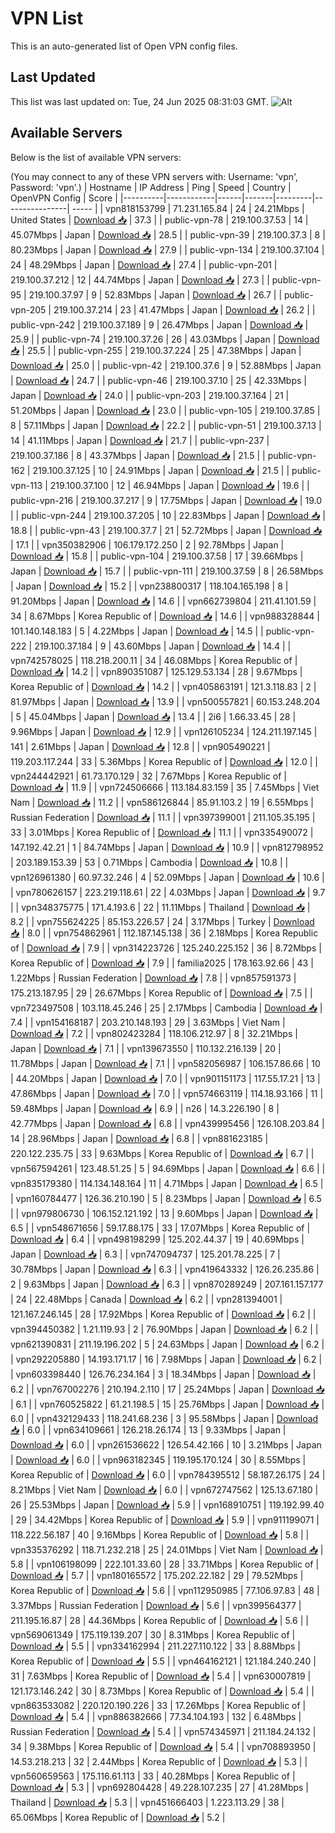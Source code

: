 # VPN List

This is an auto-generated list of Open VPN config files.

## Last Updated

This list was last updated on: Tue, 24 Jun 2025 08:31:03 GMT.
![Alt](https://repobeats.axiom.co/api/embed/186b98318ef1479477931607c1ad7d823f12451f.svg "Repobeats analytics image")

## Available Servers

Below is the list of available VPN servers:

(You may connect to any of these VPN servers with: Username: 'vpn', Password: 'vpn'.)
| Hostname | IP Address | Ping | Speed | Country | OpenVPN Config | Score |
|----------|------------|------|-------|---------|----------------| ----- |
| vpn818153799 | 71.231.165.84 | 24 | 24.21Mbps | United States | [Download 📥](./configs/server_0_US.ovpn) | 37.3 |
| public-vpn-78 | 219.100.37.53 | 14 | 45.07Mbps | Japan | [Download 📥](./configs/server_1_JP.ovpn) | 28.5 |
| public-vpn-39 | 219.100.37.3 | 8 | 80.23Mbps | Japan | [Download 📥](./configs/server_2_JP.ovpn) | 27.9 |
| public-vpn-134 | 219.100.37.104 | 24 | 48.29Mbps | Japan | [Download 📥](./configs/server_3_JP.ovpn) | 27.4 |
| public-vpn-201 | 219.100.37.212 | 12 | 44.74Mbps | Japan | [Download 📥](./configs/server_4_JP.ovpn) | 27.3 |
| public-vpn-95 | 219.100.37.97 | 9 | 52.83Mbps | Japan | [Download 📥](./configs/server_5_JP.ovpn) | 26.7 |
| public-vpn-205 | 219.100.37.214 | 23 | 41.47Mbps | Japan | [Download 📥](./configs/server_6_JP.ovpn) | 26.2 |
| public-vpn-242 | 219.100.37.189 | 9 | 26.47Mbps | Japan | [Download 📥](./configs/server_7_JP.ovpn) | 25.9 |
| public-vpn-74 | 219.100.37.26 | 26 | 43.03Mbps | Japan | [Download 📥](./configs/server_8_JP.ovpn) | 25.5 |
| public-vpn-255 | 219.100.37.224 | 25 | 47.38Mbps | Japan | [Download 📥](./configs/server_9_JP.ovpn) | 25.0 |
| public-vpn-42 | 219.100.37.6 | 9 | 52.88Mbps | Japan | [Download 📥](./configs/server_10_JP.ovpn) | 24.7 |
| public-vpn-46 | 219.100.37.10 | 25 | 42.33Mbps | Japan | [Download 📥](./configs/server_11_JP.ovpn) | 24.0 |
| public-vpn-203 | 219.100.37.164 | 21 | 51.20Mbps | Japan | [Download 📥](./configs/server_12_JP.ovpn) | 23.0 |
| public-vpn-105 | 219.100.37.85 | 8 | 57.11Mbps | Japan | [Download 📥](./configs/server_13_JP.ovpn) | 22.2 |
| public-vpn-51 | 219.100.37.13 | 14 | 41.11Mbps | Japan | [Download 📥](./configs/server_14_JP.ovpn) | 21.7 |
| public-vpn-237 | 219.100.37.186 | 8 | 43.37Mbps | Japan | [Download 📥](./configs/server_15_JP.ovpn) | 21.5 |
| public-vpn-162 | 219.100.37.125 | 10 | 24.91Mbps | Japan | [Download 📥](./configs/server_16_JP.ovpn) | 21.5 |
| public-vpn-113 | 219.100.37.100 | 12 | 46.94Mbps | Japan | [Download 📥](./configs/server_17_JP.ovpn) | 19.6 |
| public-vpn-216 | 219.100.37.217 | 9 | 17.75Mbps | Japan | [Download 📥](./configs/server_18_JP.ovpn) | 19.0 |
| public-vpn-244 | 219.100.37.205 | 10 | 22.83Mbps | Japan | [Download 📥](./configs/server_19_JP.ovpn) | 18.8 |
| public-vpn-43 | 219.100.37.7 | 21 | 52.72Mbps | Japan | [Download 📥](./configs/server_20_JP.ovpn) | 17.1 |
| vpn350382906 | 106.179.172.250 | 2 | 92.78Mbps | Japan | [Download 📥](./configs/server_21_JP.ovpn) | 15.8 |
| public-vpn-104 | 219.100.37.58 | 17 | 39.66Mbps | Japan | [Download 📥](./configs/server_22_JP.ovpn) | 15.7 |
| public-vpn-111 | 219.100.37.59 | 8 | 26.58Mbps | Japan | [Download 📥](./configs/server_23_JP.ovpn) | 15.2 |
| vpn238800317 | 118.104.165.198 | 8 | 91.20Mbps | Japan | [Download 📥](./configs/server_24_JP.ovpn) | 14.6 |
| vpn662739804 | 211.41.101.59 | 34 | 8.67Mbps | Korea Republic of | [Download 📥](./configs/server_25_KR.ovpn) | 14.6 |
| vpn988328844 | 101.140.148.183 | 5 | 4.22Mbps | Japan | [Download 📥](./configs/server_26_JP.ovpn) | 14.5 |
| public-vpn-222 | 219.100.37.184 | 9 | 43.60Mbps | Japan | [Download 📥](./configs/server_27_JP.ovpn) | 14.4 |
| vpn742578025 | 118.218.200.11 | 34 | 46.08Mbps | Korea Republic of | [Download 📥](./configs/server_28_KR.ovpn) | 14.2 |
| vpn890351087 | 125.129.53.134 | 28 | 9.67Mbps | Korea Republic of | [Download 📥](./configs/server_29_KR.ovpn) | 14.2 |
| vpn405863191 | 121.3.118.83 | 2 | 81.97Mbps | Japan | [Download 📥](./configs/server_30_JP.ovpn) | 13.9 |
| vpn500557821 | 60.153.248.204 | 5 | 45.04Mbps | Japan | [Download 📥](./configs/server_31_JP.ovpn) | 13.4 |
| 2i6 | 1.66.33.45 | 28 | 9.96Mbps | Japan | [Download 📥](./configs/server_32_JP.ovpn) | 12.9 |
| vpn126105234 | 124.211.197.145 | 141 | 2.61Mbps | Japan | [Download 📥](./configs/server_33_JP.ovpn) | 12.8 |
| vpn905490221 | 119.203.117.244 | 33 | 5.36Mbps | Korea Republic of | [Download 📥](./configs/server_34_KR.ovpn) | 12.0 |
| vpn244442921 | 61.73.170.129 | 32 | 7.67Mbps | Korea Republic of | [Download 📥](./configs/server_35_KR.ovpn) | 11.9 |
| vpn724506666 | 113.184.83.159 | 35 | 7.45Mbps | Viet Nam | [Download 📥](./configs/server_36_VN.ovpn) | 11.2 |
| vpn586126844 | 85.91.103.2 | 19 | 6.55Mbps | Russian Federation | [Download 📥](./configs/server_37_RU.ovpn) | 11.1 |
| vpn397399001 | 211.105.35.195 | 33 | 3.01Mbps | Korea Republic of | [Download 📥](./configs/server_38_KR.ovpn) | 11.1 |
| vpn335490072 | 147.192.42.21 | 1 | 84.74Mbps | Japan | [Download 📥](./configs/server_39_JP.ovpn) | 10.9 |
| vpn812798952 | 203.189.153.39 | 53 | 0.71Mbps | Cambodia | [Download 📥](./configs/server_40_KH.ovpn) | 10.8 |
| vpn126961380 | 60.97.32.246 | 4 | 52.09Mbps | Japan | [Download 📥](./configs/server_41_JP.ovpn) | 10.6 |
| vpn780626157 | 223.219.118.61 | 22 | 4.03Mbps | Japan | [Download 📥](./configs/server_42_JP.ovpn) | 9.7 |
| vpn348375775 | 171.4.193.6 | 22 | 11.11Mbps | Thailand | [Download 📥](./configs/server_43_TH.ovpn) | 8.2 |
| vpn755624225 | 85.153.226.57 | 24 | 3.17Mbps | Turkey | [Download 📥](./configs/server_44_TR.ovpn) | 8.0 |
| vpn754862961 | 112.187.145.138 | 36 | 2.18Mbps | Korea Republic of | [Download 📥](./configs/server_45_KR.ovpn) | 7.9 |
| vpn314223726 | 125.240.225.152 | 36 | 8.72Mbps | Korea Republic of | [Download 📥](./configs/server_46_KR.ovpn) | 7.9 |
| familia2025 | 178.163.92.66 | 43 | 1.22Mbps | Russian Federation | [Download 📥](./configs/server_47_RU.ovpn) | 7.8 |
| vpn857591373 | 175.213.187.95 | 29 | 26.67Mbps | Korea Republic of | [Download 📥](./configs/server_48_KR.ovpn) | 7.5 |
| vpn723497508 | 103.118.45.246 | 25 | 2.17Mbps | Cambodia | [Download 📥](./configs/server_49_KH.ovpn) | 7.4 |
| vpn154168187 | 203.210.148.193 | 29 | 3.63Mbps | Viet Nam | [Download 📥](./configs/server_50_VN.ovpn) | 7.2 |
| vpn802423284 | 118.106.212.97 | 8 | 32.21Mbps | Japan | [Download 📥](./configs/server_51_JP.ovpn) | 7.1 |
| vpn139673550 | 110.132.216.139 | 20 | 11.78Mbps | Japan | [Download 📥](./configs/server_52_JP.ovpn) | 7.1 |
| vpn582056987 | 106.157.86.66 | 10 | 44.20Mbps | Japan | [Download 📥](./configs/server_53_JP.ovpn) | 7.0 |
| vpn901151173 | 117.55.17.21 | 13 | 47.86Mbps | Japan | [Download 📥](./configs/server_54_JP.ovpn) | 7.0 |
| vpn574663119 | 114.18.93.166 | 11 | 59.48Mbps | Japan | [Download 📥](./configs/server_55_JP.ovpn) | 6.9 |
| n26 | 14.3.226.190 | 8 | 42.77Mbps | Japan | [Download 📥](./configs/server_56_JP.ovpn) | 6.8 |
| vpn439995456 | 126.108.203.84 | 14 | 28.96Mbps | Japan | [Download 📥](./configs/server_57_JP.ovpn) | 6.8 |
| vpn881623185 | 220.122.235.75 | 33 | 9.63Mbps | Korea Republic of | [Download 📥](./configs/server_58_KR.ovpn) | 6.7 |
| vpn567594261 | 123.48.51.25 | 5 | 94.69Mbps | Japan | [Download 📥](./configs/server_59_JP.ovpn) | 6.6 |
| vpn835179380 | 114.134.148.164 | 11 | 4.71Mbps | Japan | [Download 📥](./configs/server_60_JP.ovpn) | 6.5 |
| vpn160784477 | 126.36.210.190 | 5 | 8.23Mbps | Japan | [Download 📥](./configs/server_61_JP.ovpn) | 6.5 |
| vpn979806730 | 106.152.121.192 | 13 | 9.60Mbps | Japan | [Download 📥](./configs/server_62_JP.ovpn) | 6.5 |
| vpn548671656 | 59.17.88.175 | 33 | 17.07Mbps | Korea Republic of | [Download 📥](./configs/server_63_KR.ovpn) | 6.4 |
| vpn498198299 | 125.202.44.37 | 19 | 40.69Mbps | Japan | [Download 📥](./configs/server_64_JP.ovpn) | 6.3 |
| vpn747094737 | 125.201.78.225 | 7 | 30.78Mbps | Japan | [Download 📥](./configs/server_65_JP.ovpn) | 6.3 |
| vpn419643332 | 126.26.235.86 | 2 | 9.63Mbps | Japan | [Download 📥](./configs/server_66_JP.ovpn) | 6.3 |
| vpn870289249 | 207.161.157.177 | 24 | 22.48Mbps | Canada | [Download 📥](./configs/server_67_CA.ovpn) | 6.2 |
| vpn281394001 | 121.167.246.145 | 28 | 17.92Mbps | Korea Republic of | [Download 📥](./configs/server_68_KR.ovpn) | 6.2 |
| vpn394450382 | 1.21.119.93 | 2 | 76.90Mbps | Japan | [Download 📥](./configs/server_69_JP.ovpn) | 6.2 |
| vpn621390831 | 211.19.196.202 | 5 | 24.63Mbps | Japan | [Download 📥](./configs/server_70_JP.ovpn) | 6.2 |
| vpn292205880 | 14.193.171.17 | 16 | 7.98Mbps | Japan | [Download 📥](./configs/server_71_JP.ovpn) | 6.2 |
| vpn603398440 | 126.76.234.164 | 3 | 18.34Mbps | Japan | [Download 📥](./configs/server_72_JP.ovpn) | 6.2 |
| vpn767002276 | 210.194.2.110 | 17 | 25.24Mbps | Japan | [Download 📥](./configs/server_73_JP.ovpn) | 6.1 |
| vpn760525822 | 61.21.198.5 | 15 | 25.76Mbps | Japan | [Download 📥](./configs/server_74_JP.ovpn) | 6.0 |
| vpn432129433 | 118.241.68.236 | 3 | 95.58Mbps | Japan | [Download 📥](./configs/server_75_JP.ovpn) | 6.0 |
| vpn634109661 | 126.218.26.174 | 13 | 9.33Mbps | Japan | [Download 📥](./configs/server_76_JP.ovpn) | 6.0 |
| vpn261536622 | 126.54.42.166 | 10 | 3.21Mbps | Japan | [Download 📥](./configs/server_77_JP.ovpn) | 6.0 |
| vpn963182345 | 119.195.170.124 | 30 | 8.55Mbps | Korea Republic of | [Download 📥](./configs/server_78_KR.ovpn) | 6.0 |
| vpn784395512 | 58.187.26.175 | 24 | 8.21Mbps | Viet Nam | [Download 📥](./configs/server_79_VN.ovpn) | 6.0 |
| vpn672747562 | 125.13.67.180 | 26 | 25.53Mbps | Japan | [Download 📥](./configs/server_80_JP.ovpn) | 5.9 |
| vpn168910751 | 119.192.99.40 | 29 | 34.42Mbps | Korea Republic of | [Download 📥](./configs/server_81_KR.ovpn) | 5.9 |
| vpn911199071 | 118.222.56.187 | 40 | 9.16Mbps | Korea Republic of | [Download 📥](./configs/server_82_KR.ovpn) | 5.8 |
| vpn335376292 | 118.71.232.218 | 25 | 24.01Mbps | Viet Nam | [Download 📥](./configs/server_83_VN.ovpn) | 5.8 |
| vpn106198099 | 222.101.33.60 | 28 | 33.71Mbps | Korea Republic of | [Download 📥](./configs/server_84_KR.ovpn) | 5.7 |
| vpn180165572 | 175.202.22.182 | 29 | 79.52Mbps | Korea Republic of | [Download 📥](./configs/server_85_KR.ovpn) | 5.6 |
| vpn112950985 | 77.106.97.83 | 48 | 3.37Mbps | Russian Federation | [Download 📥](./configs/server_86_RU.ovpn) | 5.6 |
| vpn399564377 | 211.195.16.87 | 28 | 44.36Mbps | Korea Republic of | [Download 📥](./configs/server_87_KR.ovpn) | 5.6 |
| vpn569061349 | 175.119.139.207 | 30 | 8.31Mbps | Korea Republic of | [Download 📥](./configs/server_88_KR.ovpn) | 5.5 |
| vpn334162994 | 211.227.110.122 | 33 | 8.88Mbps | Korea Republic of | [Download 📥](./configs/server_89_KR.ovpn) | 5.5 |
| vpn464162121 | 121.184.240.240 | 31 | 7.63Mbps | Korea Republic of | [Download 📥](./configs/server_90_KR.ovpn) | 5.4 |
| vpn630007819 | 121.173.146.242 | 30 | 8.73Mbps | Korea Republic of | [Download 📥](./configs/server_91_KR.ovpn) | 5.4 |
| vpn863533082 | 220.120.190.226 | 33 | 17.26Mbps | Korea Republic of | [Download 📥](./configs/server_92_KR.ovpn) | 5.4 |
| vpn886382666 | 77.34.104.193 | 132 | 6.48Mbps | Russian Federation | [Download 📥](./configs/server_93_RU.ovpn) | 5.4 |
| vpn574345971 | 211.184.24.132 | 34 | 9.38Mbps | Korea Republic of | [Download 📥](./configs/server_94_KR.ovpn) | 5.4 |
| vpn708893950 | 14.53.218.213 | 32 | 2.44Mbps | Korea Republic of | [Download 📥](./configs/server_95_KR.ovpn) | 5.3 |
| vpn560659563 | 175.116.61.113 | 33 | 40.28Mbps | Korea Republic of | [Download 📥](./configs/server_96_KR.ovpn) | 5.3 |
| vpn692804428 | 49.228.107.235 | 27 | 41.28Mbps | Thailand | [Download 📥](./configs/server_97_TH.ovpn) | 5.3 |
| vpn451666403 | 1.223.113.29 | 38 | 65.06Mbps | Korea Republic of | [Download 📥](./configs/server_98_KR.ovpn) | 5.2 |
